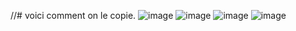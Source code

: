 //# voici comment on le copie.
![image](https://github.com/Chridlidlo/code-pour-talkie-walkie/assets/131493877/a77689af-b7bd-490b-876b-6ea125d63e41)
![image](https://github.com/Chridlidlo/code-pour-talkie-walkie/assets/131493877/0fbc98dc-c120-421b-a26c-1b37c7a1a129)
![image](https://github.com/Chridlidlo/code-pour-talkie-walkie/assets/131493877/3d9a185f-6a2c-4d2c-8258-a4bb64386617)
![image](https://github.com/Chridlidlo/code-pour-talkie-walkie/assets/131493877/96e3e604-fd26-4efe-8f83-7e1170e722d3)
